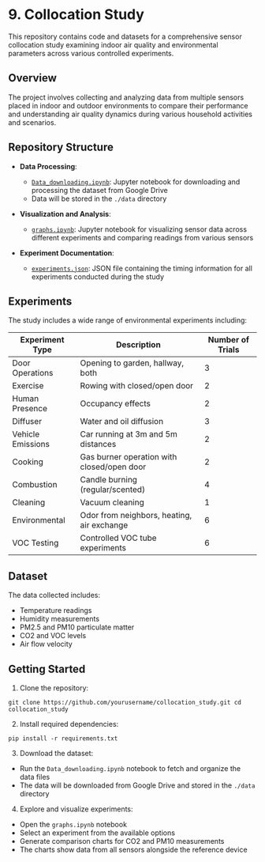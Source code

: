 # 9. Collocation Study

This repository contains code and datasets for a comprehensive sensor collocation study examining indoor air quality and environmental parameters across various controlled experiments.

## Overview

The project involves collecting and analyzing data from multiple sensors placed in indoor and outdoor environments to compare their performance and understanding air quality dynamics during various household activities and scenarios.

## Repository Structure

- **Data Processing**:
  - [`Data_downloading.ipynb`](Data_downloading.ipynb): Jupyter notebook for downloading and processing the dataset from Google Drive
  - Data will be stored in the `./data` directory

- **Visualization and Analysis**:
  - [`graphs.ipynb`](graphs.ipynb): Jupyter notebook for visualizing sensor data across different experiments and comparing readings from various sensors

- **Experiment Documentation**:
  - [`experiments.json`](experiments.json): JSON file containing the timing information for all experiments conducted during the study

## Experiments

The study includes a wide range of environmental experiments including:

| Experiment Type | Description | Number of Trials |
|----------------|-------------|-----------------|
| Door Operations | Opening to garden, hallway, both | 3 |
| Exercise | Rowing with closed/open door | 2 |
| Human Presence | Occupancy effects | 2 |
| Diffuser | Water and oil diffusion | 3 |
| Vehicle Emissions | Car running at 3m and 5m distances | 2 |
| Cooking | Gas burner operation with closed/open door | 2 |
| Combustion | Candle burning (regular/scented) | 4 |
| Cleaning | Vacuum cleaning | 1 |
| Environmental | Odor from neighbors, heating, air exchange | 6 |
| VOC Testing | Controlled VOC tube experiments | 6 |

## Dataset

The data collected includes:
- Temperature readings
- Humidity measurements
- PM2.5 and PM10 particulate matter
- CO2 and VOC levels
- Air flow velocity

## Getting Started

1. Clone the repository:

```git clone https://github.com/yourusername/collocation_study.git cd collocation_study```

2. Install required dependencies:

```pip install -r requirements.txt```

3. Download the dataset:
- Run the `Data_downloading.ipynb` notebook to fetch and organize the data files
- The data will be downloaded from Google Drive and stored in the `./data` directory

4. Explore and visualize experiments:
- Open the `graphs.ipynb` notebook
- Select an experiment from the available options
- Generate comparison charts for CO2 and PM10 measurements
- The charts show data from all sensors alongside the reference device


